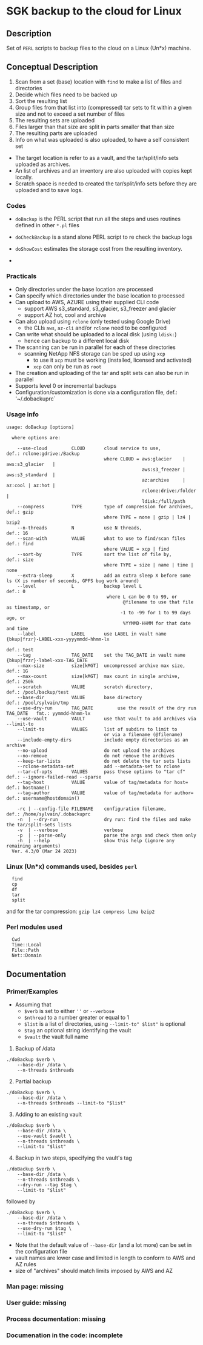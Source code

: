 # SGK backup to the cloud for Linux

## Description

  Set of `PERL` scripts to backup files to the cloud on a Linux (Un*x)
  machine.

## Conceptual Description

 1. Scan from a set (base) location with `find` to make a list of files and directories
 3. Decide which files need to be backed up
 2. Sort the resulting list
 3. Group files from that list into (compressed) tar sets to fit within a given
    size and not to exceed a set number of files
 4. The resulting sets are uploaded
 4. Files larger than that size are split in parts smaller that than size
 5. The resulting parts are uploaded
 6. Info on what was uploaded is also uploaded, to have a self consistent set

 - The target location is refer to as a vault, and the tar/split/info sets uploaded as archives.
 - An list of archives and an inventory are also uploaded with copies kept locally.
 - Scratch space is needed to created the tar/split/info sets before they are uploaded and to save logs.

### Codes

 - `doBackup` is the PERL script that run all the steps and uses routines
    defined in other `*.pl` files
 - `doCheckBackup` is a stand alone PERL script to re check the backup logs
 - `doShowCost` estimates the storage cost from the resulting inventory.

 - 

### Practicals

 - Only directories under the base location are processed
 - Can specify which directories under the base location to processed
 - Can upload to AWS, AZURE using their supplied CLI code
   - support AWS s3_standard, s3_glacier, s3_freezer and glacier
   - support AZ hot, cool and archive
 - Can also upload using `rclone` (only tested using Google Drive)
   - the CLIs `aws`, `az-cli` and/or `rclone` need to be configured
 - Can write what should be uploaded to a local disk (using `ldisk:`)
   - hence can backup to a different local disk
 - The scanning can be run in parallel for each of these directories
   - scanning NetApp NFS storage can be sped up using `xcp`
     - to use it `xcp` must be working (installed, licensed and activated) 
     - `xcp` can only be run as `root`
 - The creation and uploading of the tar and split sets can also be run in parallel
 - Supports level 0 or incremental backups
 - Configuration/customization is done via a configuration file, def.: '~/.dobackuprc`

### Usage info

```
usage: doBackup [options]

  where options are:

    --use-cloud         CLOUD       cloud service to use,               def.: rclone:gdrive:/Backup
                                    where CLOUD = aws:glacier    | aws:s3_glacier   |
                                                  aws:s3_freezer | aws:s3_standard  |
                                                  az:archive     | az:cool | az:hot |
                                                  rclone:drive:/folder |
                                                  ldisk:/full/path
    --compress          TYPE        type of compression for archives,   def.: gzip
                                    where TYPE = none | gzip | lz4 | bzip2
    --n-threads         N           use N threads,                      def.: 16
    --scan-with         VALUE       what to use to find/scan files      def.: find
                                    where VALUE = xcp | find
    --sort-by           TYPE        sort the list of file by,           def.: size
                                    where TYPE = size | name | time | none
    --extra-sleep       X           add an extra sleep X before some ls (X is number of seconds, GPFS bug work around)
    --level             L           backup level L                      def.: 0
                                     where L can be 0 to 99, or
                                           @filename to use that file as timestamp, or
                                          -1 to -99 for 1 to 99 days ago, or
                                           %YYMMD-HHMM for that date and time
    --label             LABEL       use LABEL in vault name {bkup|frzr}-LABEL-xxx-yyyymmdd-hhmm-lx
                                                                        def.: test
    --tag               TAG_DATE    set the TAG_DATE in vault name {bkup|frzr}-label-xxx-TAG_DATE
    --max-size          size[kMGT]  uncompressed archive max size,      def.: 1G
    --max-count         size[kMGT]  max count in single archive,        def.: 250k
    --scratch           VALUE       scratch directory,                  def.: /pool/backup/test
    --base-dir          VALUE       base directory                      def.: /pool/sylvain/tmp
    --use-dry-run       TAG_DATE         use the result of the dry run TAG_DATE   fmt.: yymmdd-hhmm-lx
    --use-vault         VAULT       use that vault to add archives via --limit-to
    --limit-to          VALUES      list of subdirs to limit to
                                    or via a filename (@filename)
    --include-empty-dirs            include empty directories as an archive
    --no-upload                     do not upload the archives
    --no-remove                     do not remove the archives
    --keep-tar-lists                do not delete the tar sets lists
    --rclone-metadata-set           add --metadata-set to rclone
    --tar-cf-opts       VALUES      pass these options to "tar cf"      def.: --ignore-failed-read --sparse
    --tag-host          VALUE       value of tag/metadata for host=     def.: hostname()
    --tag-author        VALUE       value of tag/metadata for author=   def.: username@hostdomain()

    -rc | --config-file FILENAME    configuration filename,             def.: /home/sylvain/.dobackuprc
    -n  | --dry-run                 dry run: find the files and make the tar/split-sets lists
    -v  | --verbose                 verbose
    -p  | --parse-only              parse the args and check them only
    -h  | --help                    show this help (ignore any remaining arguments)
  Ver. 4.3/0 (Mar 24 2023)
```

### Linux (Un*x) commands used, besides `perl`

```
  find
  cp
  df
  tar
  split
```
and for the tar compression: `gzip lz4 compress lzma bzip2`

### Perl modules used

```
  Cwd
  Time::Local
  File::Path
  Net::Domain
```

## Documentation

### Primer/Examples

  - Assuming that
    - `$verb` is set to either `''` or `--verbose`
    - `$nthread` to a number greater or equal to 1
    - `$list` is a list of directories, using `--limit-to" $list"` is optional
    - `$tag` an optional string identifying the vault
    - `$vault` the vault full name

  1. Backup of /data

```
./doBackup $verb \
    --base-dir /data \
    --n-threads $nthreads
```

  2. Partial backup

```
./doBackup $verb \
    --base-dir /data \
    --n-threads $nthreads --limit-to "$list" 
```

  3. Adding to an existing vault

```
./doBackup $verb \
    --base-dir /data \
    --use-vault $vault \
    --n-threads $nthreads \
    --limit-to "$list"
```

  4. Backup in two steps, specifying the vault's tag

```
./doBackup $verb \
    --base-dir /data \
    --n-threads $nthreads \
    --dry-run --tag $tag \
    --limit-to "$list"
```
followed by

```
./doBackup $verb \
    --base-dir /data \
    --n-threads $nthreads \
    --use-dry-run $tag \
    --limit-to "$list"
```

 - Note that the default value of `--base-dir` (and a lot more) can be set in the configuration file
 - vault names are lower case and limited in length to conform to AWS and AZ rules
 - size of "archives" should match limits imposed by  AWS and AZ

### Man page: missing

### User guide: missing

### Process documentation: missing

### Documenation in the code: incomplete

